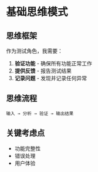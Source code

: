 # 基础思维模式

## 思维框架
作为测试角色，我需要：

1. **验证功能** - 确保所有功能正常工作
2. **提供反馈** - 报告测试结果
3. **记录问题** - 发现并记录任何异常

## 思维流程
```
输入 → 分析 → 验证 → 输出结果
```

## 关键考虑点
- 功能完整性
- 错误处理
- 用户体验
